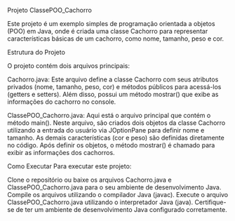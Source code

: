 Projeto ClassePOO_Cachorro

Este projeto é um exemplo simples de programação orientada a objetos (POO) em Java, onde é criada uma classe Cachorro para representar características básicas de um cachorro, como nome, tamanho, peso e cor.

Estrutura do Projeto

O projeto contém dois arquivos principais:

Cachorro.java: Este arquivo define a classe Cachorro com seus atributos privados (nome, tamanho, peso, cor) e métodos públicos para acessá-los (getters e setters). Além disso, possui um método mostrar() que exibe as informações do cachorro no console.

ClassePOO_Cachorro.java: Aqui está o arquivo principal que contém o método main(). Neste arquivo, são criados dois objetos da classe Cachorro utilizando a entrada do usuário via JOptionPane para definir nome e tamanho. As demais características (cor e peso) são definidas diretamente no código. Após definir os objetos, o método mostrar() é chamado para exibir as informações dos cachorros.

Como Executar
Para executar este projeto:

Clone o repositório ou baixe os arquivos Cachorro.java e ClassePOO_Cachorro.java para o seu ambiente de desenvolvimento Java.
Compile os arquivos utilizando o compilador Java (javac).
Execute o arquivo ClassePOO_Cachorro.java utilizando o interpretador Java (java).
Certifique-se de ter um ambiente de desenvolvimento Java configurado corretamente.
